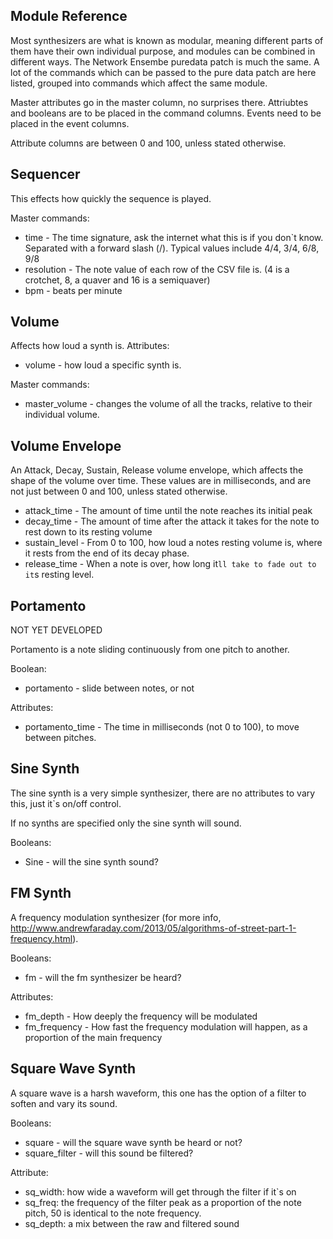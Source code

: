 Module Reference
----------------

Most synthesizers are what is known as modular, meaning different parts of them have their own individual purpose, and modules can be combined in different ways. The Network Ensembe puredata patch is much the same. A lot of the commands which can be passed to the pure data patch are here listed, grouped into commands which affect the same module. 

Master attributes go in the master column, no surprises there.
Attriubtes and booleans are to be placed in the command columns.
Events need to be placed in the event columns.

Attribute columns are between 0 and 100, unless stated otherwise.


Sequencer
---------

This effects how quickly the sequence is played. 

Master commands:
* time - The time signature, ask the internet what this is if you don`t know. Separated with a forward slash (/). Typical values include 4/4, 3/4, 6/8, 9/8
* resolution - The note value of each row of the CSV file is. (4 is a crotchet, 8, a quaver and 16 is a semiquaver)
* bpm - beats per minute

Volume
------

Affects how loud a synth is.
Attributes:
* volume - how loud a specific synth is. 

Master commands:
* master_volume - changes the volume of all the tracks, relative to their individual volume.

Volume Envelope
---------------

An Attack, Decay, Sustain, Release volume envelope, which affects the shape of the volume over time. These values are in milliseconds, and are not just between 0 and 100, unless stated otherwise.

* attack_time - The amount of time until the note reaches its initial peak
* decay_time - The amount of time after the attack it takes for the note to rest down to its resting volume
* sustain_level - From 0 to 100, how loud a notes resting volume is, where it rests from the end of its decay phase.
* release_time - When a note is over, how long it`ll take to fade out to it`s resting level.

Portamento
----------

NOT YET DEVELOPED

Portamento is a note sliding continuously from one pitch to another. 

Boolean:
* portamento - slide between notes, or not

Attributes:
* portamento_time - The time in milliseconds (not 0 to 100), to move between pitches. 

Sine Synth 
----------

The sine synth is a very simple synthesizer, there are no attributes to vary this, just it`s on/off control. 

If no synths are specified only the sine synth will sound.

Booleans:
* Sine - will the sine synth sound?

FM Synth 
--------

A frequency modulation synthesizer (for more info, http://www.andrewfaraday.com/2013/05/algorithms-of-street-part-1-frequency.html). 

Booleans: 
* fm - will the fm synthesizer be heard?

Attributes:
* fm_depth - How deeply the frequency will be modulated
* fm_frequency - How fast the frequency modulation will happen, as a proportion of the main frequency

Square Wave Synth
-----------------

A square wave is a harsh waveform, this one has the option of a filter to soften and vary its sound.

Booleans:
* square - will the square wave synth be heard or not? 
* square_filter - will this sound be filtered?

Attribute:
* sq_width: how wide a waveform will get through the filter if it`s on
* sq_freq: the frequency of the filter peak as a proportion of the note pitch, 50 is identical to the note frequency.
* sq_depth: a mix between the raw and filtered sound







